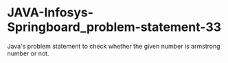# JAVA-Infosys-Springboard_problem-statement-33
Java's problem statement to check whether the given number is armstrong number or not.
